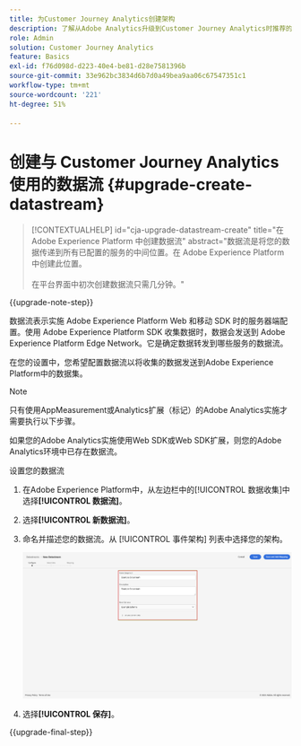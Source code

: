 ```yaml
---
title: 为Customer Journey Analytics创建架构
description: 了解从Adobe Analytics升级到Customer Journey Analytics时推荐的路径
role: Admin
solution: Customer Journey Analytics
feature: Basics
exl-id: f76d098d-d223-40e4-be81-d28e7581396b
source-git-commit: 33e962bc3834d6b7d0a49bea9aa06c67547351c1
workflow-type: tm+mt
source-wordcount: '221'
ht-degree: 51%

---
```


# 创建与 Customer Journey Analytics 使用的数据流 {#upgrade-create-datastream}

<!-- markdownlint-disable MD034 -->

>[!CONTEXTUALHELP]
>id="cja-upgrade-datastream-create"
>title="在 Adobe Experience Platform 中创建数据流"
>abstract="数据流是将您的数据传递到所有已配置的服务的中间位置。在 Adobe Experience Platform 中创建此位置。<br><br>在平台界面中初次创建数据流只需几分钟。"

<!-- markdownlint-enable MD034 -->

{{upgrade-note-step}}

<!-- Should we single source this instead of duplicate it? The following steps were copied from: /help/data-ingestion/aepwebsdk.md-->

数据流表示实施 Adobe Experience Platform Web 和移动 SDK 时的服务器端配置。使用 Adobe Experience Platform SDK 收集数据时，数据会发送到 Adobe Experience Platform Edge Network。它是确定数据转发到哪些服务的数据流。

在您的设置中，您希望配置数据流以将收集的数据发送到Adobe Experience Platform中的数据集。

>[!NOTE]
>
>只有使用AppMeasurement或Analytics扩展（标记）的Adobe Analytics实施才需要执行以下步骤。
>
>如果您的Adobe Analytics实施使用Web SDK或Web SDK扩展，则您的Adobe Analytics环境中已存在数据流。

设置您的数据流

1. 在Adobe Experience Platform中，从左边栏中的[!UICONTROL 数据收集]中选择&#x200B;**[!UICONTROL 数据流]**。

1. 选择&#x200B;**[!UICONTROL 新数据流]**。

1. 命名并描述您的数据流。从 [!UICONTROL 事件架构] 列表中选择您的架构。

   ![新数据流](assets/new-datastream.png)

1. 选择&#x200B;**[!UICONTROL 保存]**。

{{upgrade-final-step}}

